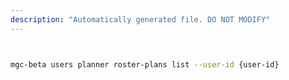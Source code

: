 ```yaml
---
description: "Automatically generated file. DO NOT MODIFY"
---
```


```bash


mgc-beta users planner roster-plans list --user-id {user-id}

```